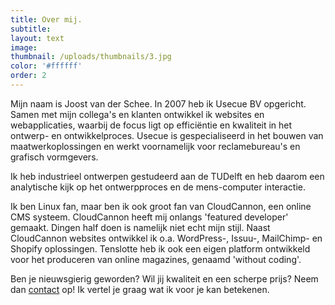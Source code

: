 ```yaml
---
title: Over mij.
subtitle:
layout: text
image:
thumbnail: /uploads/thumbnails/3.jpg
color: '#ffffff'
order: 2
---
```



Mijn naam is Joost van der Schee. In 2007 heb ik Usecue BV opgericht. Samen met mijn collega's en klanten ontwikkel ik websites en webapplicaties, waarbij de focus ligt op effici&euml;ntie en kwaliteit in het ontwerp- en ontwikkelproces. Usecue is gespecialiseerd in het bouwen van maatwerkoplossingen en werkt voornamelijk voor reclamebureau's en grafisch vormgevers. 

Ik heb industrieel ontwerpen gestudeerd aan de TUDelft en heb daarom een analytische kijk op het ontwerpproces en de mens-computer interactie.

Ik ben Linux fan, maar ben ik ook groot fan van CloudCannon, een online CMS systeem. CloudCannon heeft mij onlangs 'featured developer' gemaakt. Dingen half doen is namelijk niet echt mijn stijl. Naast CloudCannon websites ontwikkel ik o.a. WordPress-, Issuu-, MailChimp- en Shopify oplossingen. Tenslotte heb ik ook een eigen platform ontwikkeld voor het produceren van online magazines, genaamd 'without coding'. 

Ben je nieuwsgierig geworden? Wil jij kwaliteit en een scherpe prijs? Neem dan [contact](/contact) op! Ik vertel je graag wat ik voor je kan betekenen.